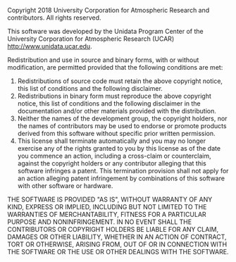 Copyright 2018 University Corporation for Atmospheric Research and contributors.
All rights reserved.

This software was developed by the Unidata Program Center of the
University Corporation for Atmospheric Research (UCAR)
<http://www.unidata.ucar.edu>.

Redistribution and use in source and binary forms, with or without modification,
are permitted provided that the following conditions are met:

   1) Redistributions of source code must retain the above copyright notice,
      this list of conditions and the following disclaimer.
   2) Redistributions in binary form must reproduce the above copyright notice,
      this list of conditions and the following disclaimer in the documentation
      and/or other materials provided with the distribution.
   3) Neither the names of the development group, the copyright holders, nor the
      names of contributors may be used to endorse or promote products derived
      from this software without specific prior written permission.
   4) This license shall terminate automatically and you may no longer exercise
      any of the rights granted to you by this license as of the date you
      commence an action, including a cross-claim or counterclaim, against
      the copyright holders or any contributor alleging that this software
      infringes a patent. This termination provision shall not apply for an
      action alleging patent infringement by combinations of this software with
      other software or hardware.

THE SOFTWARE IS PROVIDED "AS IS", WITHOUT WARRANTY OF ANY KIND, EXPRESS OR
IMPLIED, INCLUDING BUT NOT LIMITED TO THE WARRANTIES OF MERCHANTABILITY, FITNESS
FOR A PARTICULAR PURPOSE AND NONINFRINGEMENT. IN NO EVENT SHALL THE CONTRIBUTORS
OR COPYRIGHT HOLDERS BE LIABLE FOR ANY CLAIM, DAMAGES OR OTHER LIABILITY,
WHETHER IN AN ACTION OF CONTRACT, TORT OR OTHERWISE, ARISING FROM, OUT OF OR IN
CONNECTION WITH THE SOFTWARE OR THE USE OR OTHER DEALINGS WITH THE SOFTWARE.
